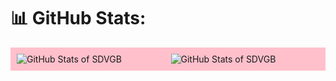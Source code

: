 # 📊 GitHub Stats:
<div style="display: grid; grid-template-columns: repeat(2, 1fr); grid-column-gap: 9px; grid-row-gap: 0px; background-color: pink; padding: 10px;">
    <picture>
        <source
            srcset="https://github-readme-stats.vercel.app/api?username=SDVGB&show_icons=true&bg_color=00000000&locale=es&hide_title=true&ring_color=ee6fec&rank_icon=github&icon_color=ee6fec&text_color=FFFFFF"
            media="(prefers-color-scheme: dark)"
        />
        <source
            srcset="https://github-readme-stats.vercel.app/api?username=SDVGB&show_icons=true&bg_color=00000000&locale=es&hide_title=true&ring_color=ee6fec&rank_icon=github&icon_color=ee6fec&text_color=000000"
            media="(prefers-color-scheme: light), (prefers-color-scheme: no-preference)"
        />
        <img
            src="https://github-readme-stats.vercel.app/api?username=SDVGB&show_icons=true"
            alt="GitHub Stats of SDVGB"
        />
    </picture>
    <picture>
        <source
            srcset="https://github-readme-stats.vercel.app/api/top-langs/?username=SDVGB&theme=vue-dark&show_icons=true&hide_border=true&layout=compact"
            media="(prefers-color-scheme: dark)"
        />
        <source
            srcset="(https://github-readme-stats.vercel.app/api/top-langs/?username=SDVGB&theme=vue-dark&show_icons=true&hide_border=true&layout=compact"
            media="(prefers-color-scheme: light), (prefers-color-scheme: no-preference)"
        />
        <img
            src="https://github-readme-stats.vercel.app/api/top-langs/?username=SDVGB&layout=compact"
            alt="GitHub Stats of SDVGB"
        />
    </picture>
</div>



